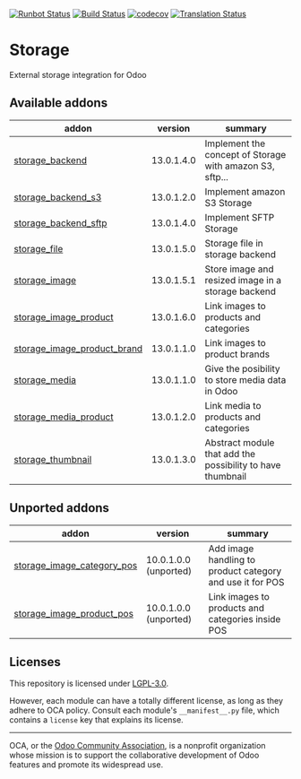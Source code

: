 [![Runbot Status](https://runbot.odoo-community.org/runbot/badge/flat/275/13.0.svg)](https://runbot.odoo-community.org/runbot/repo/github-com-oca-storage-275)
[![Build Status](https://travis-ci.com/OCA/storage.svg?branch=13.0)](https://travis-ci.com/OCA/storage)
[![codecov](https://codecov.io/gh/OCA/storage/branch/13.0/graph/badge.svg)](https://codecov.io/gh/OCA/storage)
[![Translation Status](https://translation.odoo-community.org/widgets/storage-13-0/-/svg-badge.svg)](https://translation.odoo-community.org/engage/storage-13-0/?utm_source=widget)

<!-- /!\ do not modify above this line -->

# Storage

External storage integration for Odoo

<!-- /!\ do not modify below this line -->

<!-- prettier-ignore-start -->

[//]: # (addons)

Available addons
----------------
addon | version | summary
--- | --- | ---
[storage_backend](storage_backend/) | 13.0.1.4.0 | Implement the concept of Storage with amazon S3, sftp...
[storage_backend_s3](storage_backend_s3/) | 13.0.1.2.0 | Implement amazon S3 Storage
[storage_backend_sftp](storage_backend_sftp/) | 13.0.1.4.0 | Implement SFTP Storage
[storage_file](storage_file/) | 13.0.1.5.0 | Storage file in storage backend
[storage_image](storage_image/) | 13.0.1.5.1 | Store image and resized image in a storage backend
[storage_image_product](storage_image_product/) | 13.0.1.6.0 | Link images to products and categories
[storage_image_product_brand](storage_image_product_brand/) | 13.0.1.1.0 | Link images to product brands
[storage_media](storage_media/) | 13.0.1.1.0 | Give the posibility to store media data in Odoo
[storage_media_product](storage_media_product/) | 13.0.1.2.0 | Link media to products and categories
[storage_thumbnail](storage_thumbnail/) | 13.0.1.3.0 | Abstract module that add the possibility to have thumbnail


Unported addons
---------------
addon | version | summary
--- | --- | ---
[storage_image_category_pos](storage_image_category_pos/) | 10.0.1.0.0 (unported) | Add image handling to product category and use it for POS
[storage_image_product_pos](storage_image_product_pos/) | 10.0.1.0.0 (unported) | Link images to products and categories inside POS

[//]: # (end addons)

<!-- prettier-ignore-end -->

## Licenses

This repository is licensed under [LGPL-3.0](LICENSE).

However, each module can have a totally different license, as long as they adhere to OCA
policy. Consult each module's `__manifest__.py` file, which contains a `license` key
that explains its license.

----

OCA, or the [Odoo Community Association](http://odoo-community.org/), is a nonprofit
organization whose mission is to support the collaborative development of Odoo features
and promote its widespread use.
